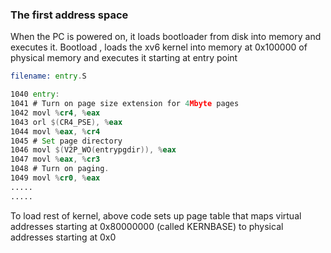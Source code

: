 ### The first address space

When the PC is powered on, it loads bootloader from disk into memory and executes it. Bootload , loads the xv6 kernel into memory at 0x100000 of physical memory and executes it starting at entry point 
```asm
filename: entry.S

1040 entry:
1041 # Turn on page size extension for 4Mbyte pages
1042 movl %cr4, %eax
1043 orl $(CR4_PSE), %eax
1044 movl %eax, %cr4
1045 # Set page directory
1046 movl $(V2P_WO(entrypgdir)), %eax
1047 movl %eax, %cr3
1048 # Turn on paging.
1049 movl %cr0, %eax
.....
.....
```
To load rest of kernel, above code sets up page table that maps virtual addresses starting at 0x80000000 (called KERNBASE) to physical addresses starting at 0x0  

